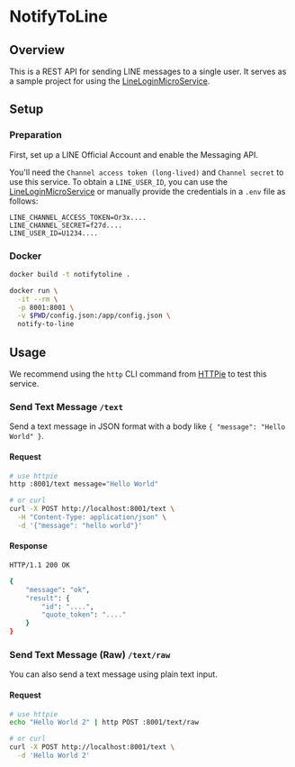 # NotifyToLine

## Overview

This is a REST API for sending LINE messages to a single user. It serves as a sample project for using the [LineLoginMicroService](https://github.com/jhjcpishva/LineLoginMicroService).

## Setup

### Preparation

First, set up a LINE Official Account and enable the Messaging API.

You'll need the `Channel access token (long-lived)` and `Channel secret` to use this service. To obtain a `LINE_USER_ID`, you can use the [LineLoginMicroService](https://github.com/jhjcpishva/LineLoginMicroService) or manually provide the credentials in a `.env` file as follows:

```env:.env
LINE_CHANNEL_ACCESS_TOKEN=Or3x....
LINE_CHANNEL_SECRET=f27d....
LINE_USER_ID=U1234....
```

### Docker

```sh
docker build -t notifytoline .

docker run \
  -it --rm \
  -p 8001:8001 \
  -v $PWD/config.json:/app/config.json \
  notify-to-line
```

## Usage

We recommend using the `http` CLI command from [HTTPie](https://www.postman.com/cli) to test this service.

### Send Text Message `/text`

Send a text message in JSON format with a body like `{ "message": "Hello World" }`.

#### Request

```sh
# use httpie
http :8001/text message="Hello World"

# or curl
curl -X POST http://localhost:8001/text \
  -H "Content-Type: application/json" \
  -d '{"message": "hello world"}'

```

#### Response

```sh
HTTP/1.1 200 OK

{
    "message": "ok",
    "result": {
        "id": "....",
        "quote_token": "...."
    }
}
```

### Send Text Message (Raw) `/text/raw`

You can also send a text message using plain text input.

#### Request

```sh
# use httpie
echo "Hello World 2" | http POST :8001/text/raw

# or curl
curl -X POST http://localhost:8001/text \
  -d 'Hello World 2'
```

